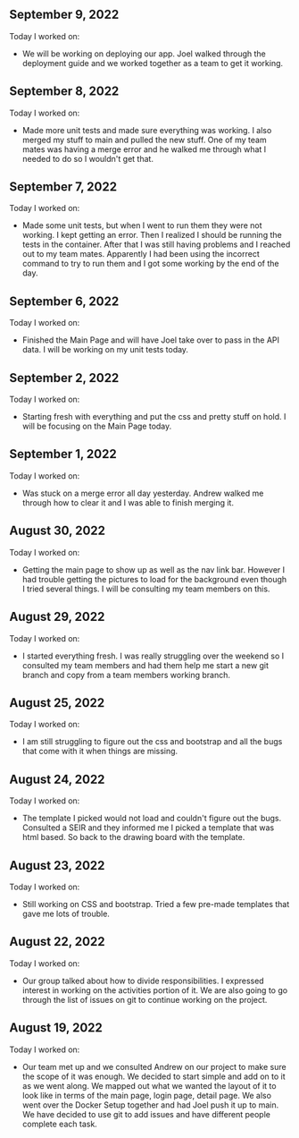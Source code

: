 ## September 9, 2022

Today I worked on:

* We will be working on deploying our app. Joel walked through the deployment guide and we worked together as a team to get it working. 


## September 8, 2022

Today I worked on:

* Made more unit tests and made sure everything was working. I also merged my stuff to main and pulled the new stuff. One of my team mates was having a merge error and he walked me through what I needed to do so I wouldn't get that. 




## September 7, 2022

Today I worked on:

* Made some unit tests, but when I went to run them they were not working. I kept getting an error. Then I realized I should be running the tests in the container. After that I was still having problems and I reached out to my team mates. Apparently I had been using the incorrect command to try to run them and I got some working by the end of the day. 


## September 6, 2022

Today I worked on:

* Finished the Main Page and will have Joel take over to pass in the API data. I will be working on my unit tests today. 


## September 2, 2022

Today I worked on:

* Starting fresh with everything and put the css and pretty stuff on hold. I will be focusing on the Main Page today. 



## September 1, 2022

Today I worked on:

* Was stuck on a merge error all day yesterday. Andrew walked me through how to clear it and I was able to finish merging it. 


## August 30, 2022

Today I worked on:

* Getting the main page to show up as well as the nav link bar. However I had trouble getting the pictures to load for the background even though I tried several things. I will be consulting my team members on this. 

## August 29, 2022

Today I worked on:

* I started everything fresh. I was really struggling over the weekend so I consulted my team members and had them help me start a new git branch and copy from a team members working branch. 

## August 25, 2022

Today I worked on:

* I am still struggling to figure out the css and bootstrap and all the bugs that come with it when things are missing. 


## August 24, 2022

Today I worked on:

* The template I picked would not load and couldn't figure out the bugs. Consulted a SEIR and they informed me I picked a template that was html based. So back to the drawing board with the template. 

## August 23, 2022

Today I worked on:

* Still working on CSS and bootstrap. Tried a few pre-made templates that gave me lots of trouble. 


## August 22, 2022

Today I worked on:

* Our group talked about how to divide responsibilities. I expressed interest in working on the activities portion of it. We are also going to go through the list of issues on git to continue working on the project. 


## August 19, 2022

Today I worked on:

* Our team met up and we consulted Andrew on our project to make sure the scope of it was enough. We decided to start simple and add on to it as we went along. We mapped out what we wanted the layout of it to look like in terms of the main page, login page, detail page. We also went over the Docker Setup together and had Joel push it up to main. We have decided to use git to add issues and have different people complete each task.  
